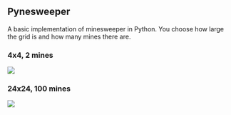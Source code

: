 ## Pynesweeper

A basic implementation of minesweeper in Python.
You choose how large the grid is and how many mines there are.

### 4x4, 2 mines

![](https://dl.dropboxusercontent.com/s/z02mbl8t76v535n/4x4pynesweeper.png)

### 24x24, 100 mines

![](https://dl.dropboxusercontent.com/s/75izjv1vkqmsj7g/24x24pynesweeper.png)
